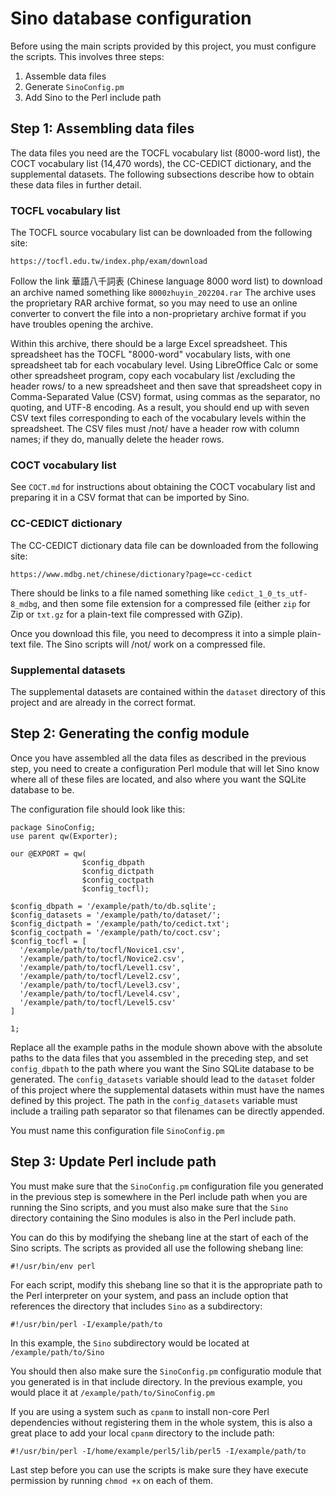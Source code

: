 # Sino database configuration

Before using the main scripts provided by this project, you must configure the scripts.  This involves three steps:

1. Assemble data files
2. Generate `SinoConfig.pm`
3. Add Sino to the Perl include path

## Step 1: Assembling data files

The data files you need are the TOCFL vocabulary list (8000-word list), the COCT vocabulary list (14,470 words), the CC-CEDICT dictionary, and the supplemental datasets.  The following subsections describe how to obtain these data files in further detail.

### TOCFL vocabulary list

The TOCFL source vocabulary list can be downloaded from the following site:

    https://tocfl.edu.tw/index.php/exam/download

Follow the link 華語八千詞表 (Chinese language 8000 word list) to download an archive named something like `8000zhuyin_202204.rar`  The archive uses the proprietary RAR archive format, so you may need to use an online converter to convert the file into a non-proprietary archive format if you have troubles opening the archive.

Within this archive, there should be a large Excel spreadsheet.  This spreadsheet has the TOCFL "8000-word" vocabulary lists, with one spreadsheet tab for each vocabulary level.  Using LibreOffice Calc or some other spreadsheet program, copy each vocabulary list /excluding the header rows/ to a new spreadsheet and then save that spreadsheet copy in Comma-Separated Value (CSV) format, using commas as the separator, no quoting, and UTF-8 encoding.  As a result, you should end up with seven CSV text files corresponding to each of the vocabulary levels within the spreadsheet.  The CSV files must /not/ have a header row with column names; if they do, manually delete the header rows.

### COCT vocabulary list

See `COCT.md` for instructions about obtaining the COCT vocabulary list and preparing it in a CSV format that can be imported by Sino.

### CC-CEDICT dictionary

The CC-CEDICT dictionary data file can be downloaded from the following site:

    https://www.mdbg.net/chinese/dictionary?page=cc-cedict

There should be links to a file named something like `cedict_1_0_ts_utf-8_mdbg`, and then some file extension for a compressed file (either `zip` for Zip or `txt.gz` for a plain-text file compressed with GZip).

Once you download this file, you need to decompress it into a simple plain-text file.  The Sino scripts will /not/ work on a compressed file.

### Supplemental datasets

The supplemental datasets are contained within the `dataset` directory of this project and are already in the correct format.

## Step 2: Generating the config module

Once you have assembled all the data files as described in the previous step, you need to create a configuration Perl module that will let Sino know where all of these files are located, and also where you want the SQLite database to be.

The configuration file should look like this:

    package SinoConfig;
    use parent qw(Exporter);
    
    our @EXPORT = qw(
                    $config_dbpath
                    $config_dictpath
                    $config_coctpath
                    $config_tocfl);
    
    $config_dbpath = '/example/path/to/db.sqlite';
    $config_datasets = '/example/path/to/dataset/';
    $config_dictpath = '/example/path/to/cedict.txt';
    $config_coctpath = '/example/path/to/coct.csv';
    $config_tocfl = [
      '/example/path/to/tocfl/Novice1.csv',
      '/example/path/to/tocfl/Novice2.csv',
      '/example/path/to/tocfl/Level1.csv',
      '/example/path/to/tocfl/Level2.csv',
      '/example/path/to/tocfl/Level3.csv',
      '/example/path/to/tocfl/Level4.csv',
      '/example/path/to/tocfl/Level5.csv'
    ]
    
    1;

Replace all the example paths in the module shown above with the absolute paths to the data files that you assembled in the preceding step, and set `config_dbpath` to the path where you want the Sino SQLite database to be generated.  The `config_datasets` variable should lead to the `dataset` folder of this project where the supplemental datasets within must have the names defined by this project.  The path in the `config_datasets` variable must include a trailing path separator so that filenames can be directly appended.

You must name this configuration file `SinoConfig.pm`

## Step 3: Update Perl include path

You must make sure that the `SinoConfig.pm` configuration file you generated in the previous step is somewhere in the Perl include path when you are running the Sino scripts, and you must also make sure that the `Sino` directory containing the Sino modules is also in the Perl include path.

You can do this by modifying the shebang line at the start of each of the Sino scripts.  The scripts as provided all use the following shebang line:

    #!/usr/bin/env perl

For each script, modify this shebang line so that it is the appropriate path to the Perl interpreter on your system, and pass an include option that references the directory that includes `Sino` as a subdirectory:

    #!/usr/bin/perl -I/example/path/to

In this example, the `Sino` subdirectory would be located at `/example/path/to/Sino`

You should then also make sure the `SinoConfig.pm` configuratio module that you generated is in that include directory.  In the previous example, you would place it at `/example/path/to/SinoConfig.pm`

If you are using a system such as `cpanm` to install non-core Perl dependencies without registering them in the whole system, this is also a great place to add your local `cpanm` directory to the include path:

    #!/usr/bin/perl -I/home/example/perl5/lib/perl5 -I/example/path/to

Last step before you can use the scripts is make sure they have execute permission by running `chmod +x` on each of them.

